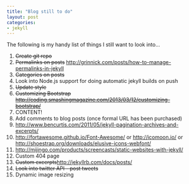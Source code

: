 ```yaml
---
title: "Blog still to do"
layout: post
categories:
- jekyll
---
```

The following is my handy list of things I still want to look into...

<!-- more -->

1. ~~Create git repo~~
1. ~~Permalinks on posts~~ http://grinnick.com/posts/how-to-manage-permalinks-in-jekyll
1. ~~Categories on posts~~ 
1. Look into Node.js support for doing automatic jekyll builds on push
1. ~~Update style~~
1. ~~Customizing Bootstrap http://coding.smashingmagazine.com/2013/03/12/customizing-bootstrap/~~
1. CONTENT!
1. Add comments to blog posts (once formal URL has been purchased)
1. http://www.bencurtis.com/2011/05/jekyll-pagination-archives-and-excerpts/
1. http://fortawesome.github.io/Font-Awesome/ or http://icomoon.io/ or http://shoestrap.org/downloads/elusive-icons-webfont/
1. http://mijingo.com/products/screencasts/static-websites-with-jekyll/
1. Custom 404 page
1. ~~Custom excerpts~~http://jekyllrb.com/docs/posts/
1. ~~Look into twitter API - post tweets~~
1. Dynamic image resizing 
